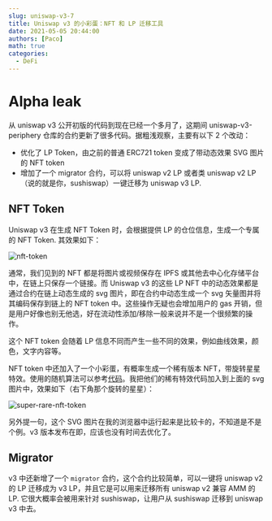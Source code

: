 ```yaml
---
slug: uniswap-v3-7
title: Uniswap v3 的小彩蛋：NFT 和 LP 迁移工具
date: 2021-05-05 20:44:00
authors: [Paco]
math: true
categories:
  - DeFi
---
```


# Alpha leak

从 uniswap v3 公开初版的代码到现在已经一个多月了，这期间 uniswap-v3-periphery 仓库的合约更新了很多代码。据粗浅观察，主要有以下 2 个改动：

- 优化了 LP Token，由之前的普通 ERC721 token 变成了带动态效果 SVG 图片的 NFT token
- 增加了一个 migrator 合约，可以将 uniswap v2 LP 或者类 uniswap v2 LP（说的就是你，sushiswap）一键迁移为 uniswap v3 LP.

## NFT Token

Uniswap v3 在生成 NFT Token 时，会根据提供 LP 的仓位信息，生成一个专属的 NFT Token. 其效果如下：

![nft-token](/img/in-post/uniswap-v3//NFTDescriptor.svg)

通常，我们见到的 NFT 都是将图片或视频保存在 IPFS 或其他去中心化存储平台中，在链上只保存一个链接。而 Uniswap v3 的这些 LP NFT 中的动态效果都是通过合约在链上动态生成的 svg 图片，即在合约中动态生成一个 svg 矢量图并将其编码保存到链上的 NFT token 中。这些操作无疑也会增加用户的 gas 开销，但是用户好像也别无他选，好在流动性添加/移除一般来说并不是一个很频繁的操作。

这个 NFT token 会随着 LP 信息不同而产生一些不同的效果，例如曲线效果，颜色，文字内容等。

NFT token 中还加入了一个小彩蛋，有概率生成一个稀有版本 NFT，带旋转星星特效。使用的随机算法可以参考[代码](https://github.com/Uniswap/uniswap-v3-periphery/blob/464a8a49611272f7349c970e0fadb7ec1d3c1086/contracts/libraries/NFTSVG.sol#L386-L406)。我把他们的稀有特效代码加入到上面的 svg 图片中，效果如下（右下角那个旋转的星星）：

![super-rare-nft-token](/img/in-post/uniswap-v3/rare-NFTDescriptor.svg)

另外提一句，这个 SVG 图片在我的浏览器中运行起来是比较卡的，不知道是不是个例。v3 版本发布在即，应该也没有时间去优化了。

## Migrator

v3 中还新增了一个 `migrator` 合约，这个合约比较简单，可以一键将 uniswap v2 的 LP 迁移成为 v3 LP，并且它是可以用来迁移所有 uniswap v2 兼容 AMM 的 LP. 它很大概率会被用来针对 sushiswap，让用户从 sushiswap 迁移到 uniswap v3 中去。


